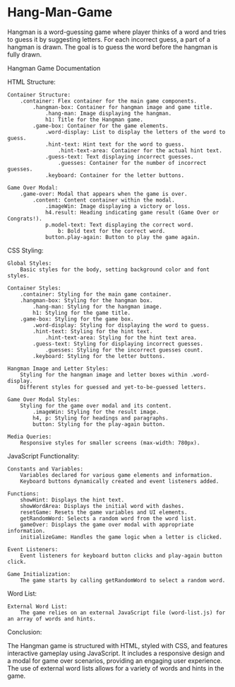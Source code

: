 # Hang-Man-Game

Hangman is a word-guessing game where player thinks of a word and tries to guess it by suggesting letters. For each incorrect guess, a part of a hangman is drawn. The goal is to guess the word before the hangman is fully drawn.



Hangman Game Documentation


HTML Structure:

    Container Structure:
        .container: Flex container for the main game components.
            .hangman-box: Container for hangman image and game title.
                .hang-man: Image displaying the hangman.
                h1: Title for the Hangman game.
            .game-box: Container for the game elements.
                .word-display: List to display the letters of the word to guess.
                .hint-text: Hint text for the word to guess.
                    .hint-text-area: Container for the actual hint text.
                .guess-text: Text displaying incorrect guesses.
                    .guesses: Container for the number of incorrect guesses.
                .keyboard: Container for the letter buttons.

    Game Over Modal:
        .game-over: Modal that appears when the game is over.
            .content: Content container within the modal.
                .imageWin: Image displaying a victory or loss.
                h4.result: Heading indicating game result (Game Over or Congrats!).
                p.model-text: Text displaying the correct word.
                    b: Bold text for the correct word.
                button.play-again: Button to play the game again.



CSS Styling:

    Global Styles:
        Basic styles for the body, setting background color and font styles.

    Container Styles:
        .container: Styling for the main game container.
        .hangman-box: Styling for the hangman box.
            .hang-man: Styling for the hangman image.
            h1: Styling for the game title.
        .game-box: Styling for the game box.
            .word-display: Styling for displaying the word to guess.
            .hint-text: Styling for the hint text.
                .hint-text-area: Styling for the hint text area.
            .guess-text: Styling for displaying incorrect guesses.
                .guesses: Styling for the incorrect guesses count.
            .keyboard: Styling for the letter buttons.

    Hangman Image and Letter Styles:
        Styling for the hangman image and letter boxes within .word-display.
        Different styles for guessed and yet-to-be-guessed letters.

    Game Over Modal Styles:
        Styling for the game over modal and its content.
            .imageWin: Styling for the result image.
            h4, p: Styling for headings and paragraphs.
            button: Styling for the play-again button.

    Media Queries:
        Responsive styles for smaller screens (max-width: 780px).
        


JavaScript Functionality:

    Constants and Variables:
        Variables declared for various game elements and information.
        Keyboard buttons dynamically created and event listeners added.

    Functions:
        showHint: Displays the hint text.
        showWordArea: Displays the initial word with dashes.
        resetGame: Resets the game variables and UI elements.
        getRandomWord: Selects a random word from the word list.
        gameOver: Displays the game over modal with appropriate information.
        initializeGame: Handles the game logic when a letter is clicked.

    Event Listeners:
        Event listeners for keyboard button clicks and play-again button click.

    Game Initialization:
        The game starts by calling getRandomWord to select a random word.

Word List:

    External Word List:
        The game relies on an external JavaScript file (word-list.js) for an array of words and hints.

        

Conclusion:

The Hangman game is structured with HTML, styled with CSS, and features interactive gameplay using JavaScript. It includes a responsive design and a modal for game over scenarios, providing an engaging user experience. The use of external word lists allows for a variety of words and hints in the game.
